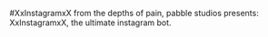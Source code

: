 #XxInstagramxX
from the depths of pain, pabble studios presents: XxInstagramxX, the ultimate instagram bot.
